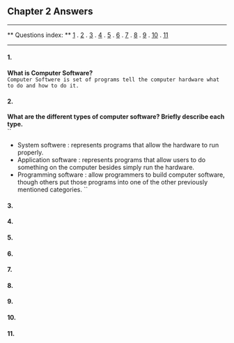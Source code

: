 ## Chapter 2 Answers
***
** Questions index: **
[1](#1) . [2](#2) . [3](#3) . [4](#4) . [5](#5) . [6](#6) . [7](#7) . [8](#8) . [9](#9) . [10](#10) . [11](#11)
***
#### 1.
**What is Computer Software?**    
``Computer Softwere is set of programs tell the computer hardware what to do and how to do it. ``
#### 2. 
**What are the different types of computer software? Briefly describe each type.**    
``
* System softwere : represents programs that allow the hardware to run properly.
* Application software : represents programs that allow users to do something on the computer besides simply run the hardware.
* Programming software : allow programmers to build computer software, though others put those programs into one of the other previously mentioned categories.
``
#### 3. 
#### 4. 
#### 5. 
#### 6. 
#### 7. 
#### 8. 
#### 9. 
#### 10. 
#### 11. 